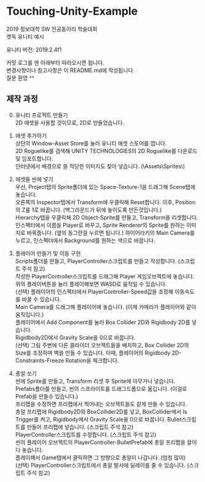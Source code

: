 # Touching-Unity-Example

2019 정보대학 SW 전공동아리 학술대회  
캣독 유니티 예시

유니티 버전: 2019.2.4f1

커밋 로그를 맨 아래부터 따라오시면 됩니다.  
변경사항이나 참고사항은 이 README.md에 작성됩니다.  
질문 환영 ^^

## 제작 과정

0. 유니티 프로젝트 만들기  
    2D 애셋을 사용할 것이므로, 2D로 만들었습니다.  

1. 애셋 추가하기  
    상단의 Window-Asset Store를 눌러 유니티 애셋 스토어를 엽니다.  
    2D Roguelike를 검색해 UNITY TECHNOLOGIES의 2D Roguelike를 다운로드 및 임포트합니다.  
    인터넷에서 배경으로 쓸 적당한 이미지도 찾아 넣습니다. (\Assets\Sprites\\)  

2. 에셋들 씬에 넣기  
    우선, Project탭의 Sprite폴더에 있는 Space-Texture-1을 드래그해 Scene탭에 놓습니다.  
    오른쪽의 Inspector탭에서 Transform에 우클릭해 Reset합니다. 이후, Position의 Z를 1로 바꿉니다. (백그라운드가 뒤에 놓이도록 만든것입니다.)  
    Hierarchy탭을 우클릭해 2D Object-Sprite를 만들고, Transform을 리셋합니다.  
    인스펙터에서 이름을 Player로 바꾸고, Sprite Renderer의 Sprite를 원하는 이미지로 바꿔줍니다. (옆의 동그란걸 누르면 됩니다.)
    하이어라키의 Main Camera를 누르고, 인스펙터에서 Background를 원하는 색으로 바꿉니다.  
    
3. 플레이어 만들기 및 이동 구현  
    Scripts폴더를 만들고, PlayerController스크립트를 만들고 작성합니다. (스크립트 주석 참고)  
    작성한 PlayerController스크립트를 드래그해 Player 게임오브젝트에 놓습니다.  
    위의 플레이버튼을 눌러 플레이해보면 WASD로 움직일 수 있습니다.  
    (선택) 플레이어의 인스펙터에서 PlayerController-Speed값을 조정해 이동속도를 바꿀 수 있습니다.  
    Main Camera를 드래그해 플레이어에 놓습니다. (이제 카메라가 플레이어와 같이 움직입니다.)  
    플레이어에서 Add Component를 눌러 Box Collider 2D와 Rigidbody 2D를 넣습니다.  
    Rigidbody2D에서 Gravity Scale을 0으로 바꿉니다.  
    (선택) 그림 주변에 다른 콜라이더 오브젝트들을 배치하고, Box Collider 2D의 Size를 조정하며 벽을 만들 수 있습니다. 이때, 플레이어의 Rigidbody 2D-Constraints-Freeze Rotation을 체크합니다.  

4. 총알 쏘기  
    씬에 Sprite를 만들고, Transform 리셋 후 Sprite에 아무거나 넣습니다.  
    Prefabs폴더를 만들고, 씬의 스프라이트를 드래그드롭으로 옮깁니다. (이걸로 Prefab을 만들수 있습니다.)  
    프리팹을 수정하면 프리팹에서 찍어내는 오브젝트들도 같게 만들 수 있습니다.  
    총알 프리팹에 Rigidbody2D와 BoxCollider2D를 넣고, BoxCollider에서 Is Trigger를 켜고, Rigidbody에서 Gravity Scale을 0으로 바꿉니다.
    Bullet스크립트를 만들어 프리팹에 넣습니다. (스크립트 주석 참고)  
    PlayerController스크립트를 수정합니다. (스크립트 주석 참고)  
    씬의 플레이어 오브젝트의 PlayerController-BulletPrefab에 총알 프리팹을 끌어다 놓습니다.  
    플레이해서 Game탭에서 클릭하면 그 방향으로 총알이 나갑니다. (엄청 많이)  
    (선택) PlayerController스크립트에서 총알 발사에 딜레이를 줄 수 있습니다. (스크립트 주석 참고)
